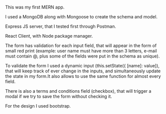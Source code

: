 This was my first MERN app.

I used a MongoDB along with Mongoose to create the schema and model.

Express JS server, that I tested first through Postman.

React Client, with Node package manager.

The form has validation for each input field, that will appear in the form of small red print (example: user name must have more than 3 letters, e-mail must contain @, plus some of the fields were put in the schema as unique).

To validate the form I used a dynamic input (this.setState({ [name]: value]), that will keep track of ever change in the inputs, and simultaneously update the state in my form.It also allows to use the same function for almost every field.

There is also a terms and conditions field (checkbox), that will trigger a modal if we try to save the form without checking it.

For the design I used bootstrap.
